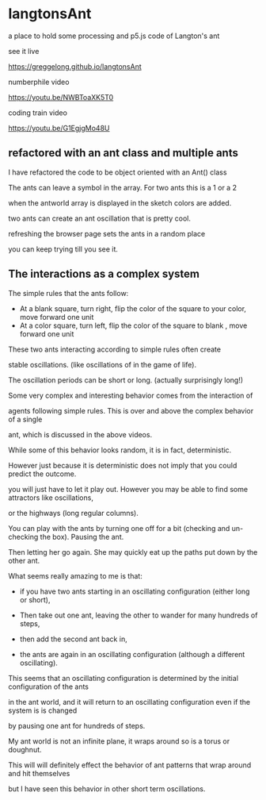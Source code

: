 # langtonsAnt
a place to hold some processing and p5.js code of Langton's ant

see it live

https://greggelong.github.io/langtonsAnt


numberphile video

https://youtu.be/NWBToaXK5T0

coding train video

https://youtu.be/G1EgjgMo48U

## refactored with an ant class and multiple ants


I have refactored the code to be object oriented with an Ant() class

The ants can leave a symbol in the array.  For two ants this is a 1 or a 2

when the antworld array is displayed in the sketch colors are added.

two ants can create an ant oscillation that is pretty cool.

refreshing the browser page sets the ants in a random place

you can keep trying till you see it.


## The interactions as a complex system

The simple rules that the ants follow:
- At a blank square, turn right, flip the color of the square to your color, move forward one unit
- At a color square, turn left, flip the color of the square to blank , move forward one unit

These two ants interacting according to simple rules often create

stable oscillations. (like oscillations of in the game of life).

The oscillation periods can be short or long. (actually surprisingly long!)

Some very complex and interesting behavior comes from the interaction of

agents following simple rules. This is over and above the complex behavior of a single

ant, which is discussed in the above videos.

While some of this behavior looks random, it is in fact, deterministic.

However just because it is deterministic does not imply that you could predict the outcome.

you will just have to let it play out.  However you may be able to find some attractors like oscillations,

or the highways (long regular columns).

You can play with the ants by turning one off for a bit (checking and un-checking the box). Pausing the ant.

Then letting her go again.  She may quickly eat up the paths put down by the other ant.

What seems really amazing to me is that:

 - if you have two ants starting in an oscillating configuration (either long or short),

 - Then take out one ant, leaving the other to wander for many hundreds of steps,

 - then add the second ant back in, 

 - the ants are again in an oscillating configuration (although a different oscillating). 

 This seems that an oscillating configuration is determined by the initial configuration of the ants

 in the ant world, and it will return to an oscillating configuration even if the system is is changed

 by pausing one ant for hundreds of steps.  

 My ant world is not an infinite plane, it wraps around so is a torus or doughnut.

 This will will definitely effect the behavior of ant patterns that wrap around and hit themselves

 but I have seen this behavior in other short term oscillations.






